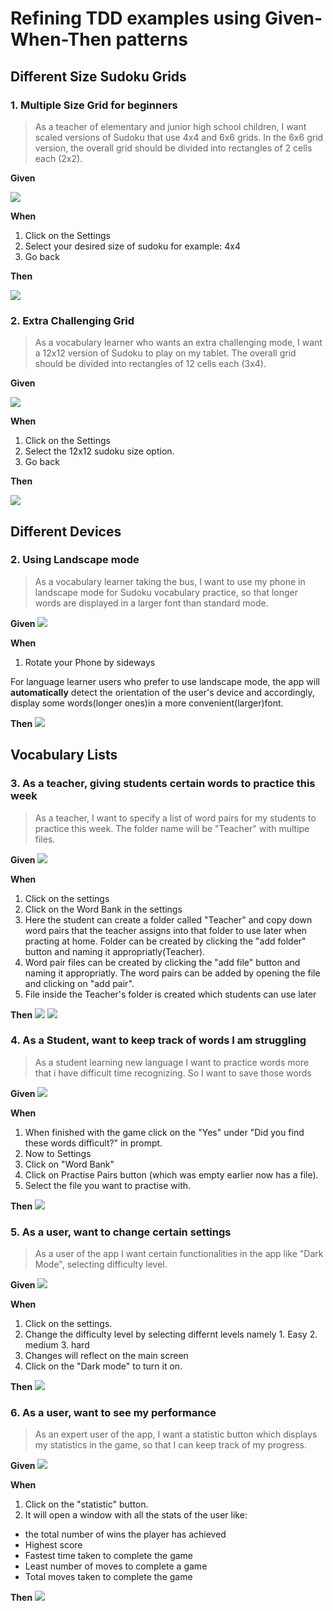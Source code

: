 # Refining TDD examples using Given-When-Then patterns

## Different Size Sudoku Grids

### 1. Multiple Size Grid for beginners

> As a teacher of elementary and junior high school children, I want scaled versions of Sudoku that use 4x4 and 6x6 grids. In the 6x6 grid version, the overall grid should be divided into rectangles of 2 cells each (2x2).

**Given**    

<img src="img/9+9.png">


**When**
1. Click on the Settings 
2. Select your desired size of sudoku for example: 4x4
3. Go back

**Then**      

<img src="img/4+4.png">



### 2. Extra Challenging Grid 

> As a vocabulary learner who wants an extra challenging mode, I want a 12x12 version of Sudoku to play on my tablet. The overall grid should be divided into rectangles of 12 cells each (3x4).

**Given**

<img src="img/9+9.png">

**When**
1. Click on the Settings 
2. Select the 12x12 sudoku size option.
3. Go back

**Then** 

<img src="img/12+12.png">



## Different Devices

### 2. Using Landscape mode

> As a vocabulary learner taking the bus, I want to use my phone in landscape mode for Sudoku vocabulary practice, so that longer words are displayed in a larger font than standard mode.

**Given**       <img src="img/landcape1.png">

**When**
1. Rotate your Phone by sideways 

For language learner users who prefer to use landscape mode, the app will **automatically** detect the orientation of the user's device and accordingly, display some words(longer ones)in a more convenient(larger)font.

**Then**          <img src="img/landscape.png">


## Vocabulary Lists

### 3. As a teacher, giving students certain words to practice this week

> As a teacher, I want to specify a list of word pairs for my students to practice this week. The folder name will be "Teacher" with multipe 
files.

**Given**       <img src="img/no_teacher.png">

**When**
1. Click on the settings
2. Click on the Word Bank in the settings 
3. Here the student can create a folder called "Teacher" and copy down word pairs that the teacher assigns into that folder to use later when practing at home. Folder can be created by clicking the "add folder" button and naming it appropriatly(Teacher). 
4. Word pair files can be created by clicking the "add file" button and naming it appropriatly. The word pairs can be added by opening the file and clicking on "add pair".
5. File inside the Teacher's folder is created which students can use later


**Then**          <img src="img/Teacher_folder.png">
<img src="img/Teacher_folder_file.png">

### 4. As a Student, want to keep track of words I am struggling

> As a student learning new language I want to practice words more that i have difficult time recognizing. So I want to save those words

**Given**       <img src="img/emptypair.png">

**When**
1. When finished with the game click on the "Yes" under "Did you find these words difficult?" in prompt.
2. Now to Settings
3. Click on "Word Bank"
4. Click on Practise Pairs button (which was empty earlier now has a file).
5. Select the file you want to practise with.

**Then**          <img src="img/fullpair.png">

### 5. As a user, want to change certain settings

> As a user of the app I want certain functionalities in the app like "Dark Mode", selecting difficulty level.

**Given**       <img src="img/landcape1.png">

**When**
1. Click on the settings.
2. Change the difficulty level by selecting differnt levels namely 1. Easy 2. medium 3. hard
3. Changes will reflect on the main screen
4. Click on the "Dark mode" to turn it on.

**Then**          <img src="img/dark.png">

### 6. As a user, want to see my performance

> As an expert user of the app, I want a statistic button which displays my statistics in the game, so that I can keep track of my progress.

**Given**       <img src="img/9+9.png">

**When**
1. Click on the "statistic" button.
2. It will open a window with all the stats of the user like:
- the total number of wins the player has achieved
- Highest score
- Fastest time taken to complete the game
- Least number of moves to complete a game
- Total moves taken to complete the game

**Then**          <img src="img/statistics.png">

